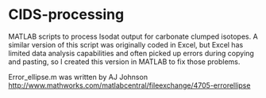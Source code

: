 CIDS-processing
===============

MATLAB scripts to process Isodat output for carbonate clumped isotopes. 
A similar version of this script was originally coded in Excel, but Excel has limited data analysis capabilities and often picked up errors during copying and pasting, so I created this version in MATLAB to fix those problems. 

Error_ellipse.m was written by AJ Johnson http://www.mathworks.com/matlabcentral/fileexchange/4705-errorellipse
